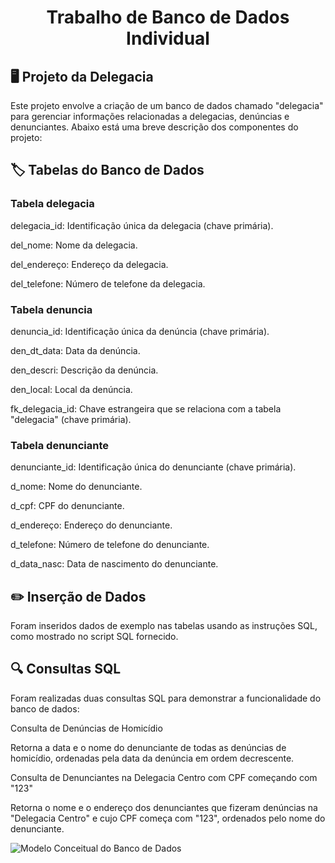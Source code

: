 <!doctype html>
<html>

<head>
    <meta charset="utf-8">
    <title>Banco de Dados</title>
</head>       

<body>
<h1 align="center">Trabalho de Banco de Dados Individual</h1>

<h2>🖥️ Projeto da Delegacia</h2>
<p>Este projeto envolve a criação de um banco de dados chamado "delegacia" para gerenciar informações relacionadas a delegacias, denúncias e denunciantes. Abaixo está uma breve descrição dos componentes do projeto:</p>

<h2><strong>🏷️ Tabelas do Banco de Dados</strong></h2>

<h3><strong>Tabela delegacia</strong></h3>
<p>delegacia_id: Identificação única da delegacia (chave primária).</p>
<p>del_nome: Nome da delegacia.</p>
<p>del_endereço: Endereço da delegacia.</p>
<p>del_telefone: Número de telefone da delegacia.</p>


<h3><strong>Tabela denuncia</strong></h3>
<p>denuncia_id: Identificação única da denúncia (chave primária).</p>
<p>den_dt_data: Data da denúncia.</p>
<p>den_descri: Descrição da denúncia.</p>
<p>den_local: Local da denúncia.</p>
<p>fk_delegacia_id: Chave estrangeira que se relaciona com a tabela "delegacia" (chave primária).</p>


<h3><strong>Tabela denunciante</strong></h3>
<p>denunciante_id: Identificação única do denunciante (chave primária).</p>
<p>d_nome: Nome do denunciante.</p>
<p>d_cpf: CPF do denunciante.</p>
<p>d_endereço: Endereço do denunciante.</p>
<p>d_telefone: Número de telefone do denunciante.</p>
<p>d_data_nasc: Data de nascimento do denunciante.</p>

<h2><strong>✏️ Inserção de Dados</strong></h2>
<p>Foram inseridos dados de exemplo nas tabelas usando as instruções SQL, como mostrado no script SQL fornecido.</p>

<h2><strong>🔍 Consultas SQL</strong></h2>
<p>Foram realizadas duas consultas SQL para demonstrar a funcionalidade do banco de dados:</p>
<p>Consulta de Denúncias de Homicídio</p>
<p>Retorna a data e o nome do denunciante de todas as denúncias de homicídio, ordenadas pela data da denúncia em ordem decrescente.</p>
<p>Consulta de Denunciantes na Delegacia Centro com CPF começando com "123"</p>
<p>Retorna o nome e o endereço dos denunciantes que fizeram denúncias na "Delegacia Centro" e cujo CPF começa com "123", ordenados pelo nome do denunciante.</p>

<img src="C:\vscode\ModeloConceitualBD.png" alt="Modelo Conceitual do Banco de Dados">

</body>
</html>